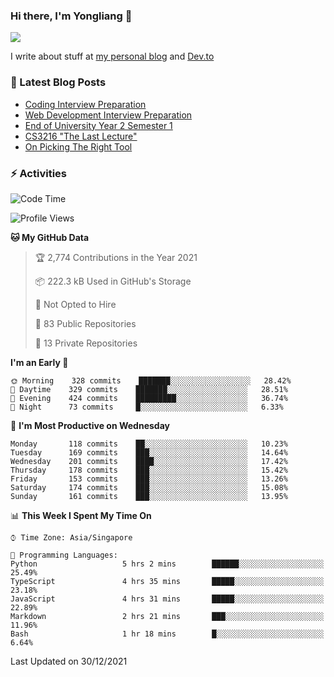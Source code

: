 ### Hi there, I'm Yongliang 👋 
<!--
**tlylt/tlylt** is a ✨ _special_ ✨ repository because its `README.md` (this file) appears on your GitHub profile.

Here are some ideas to get you started:

- 🔭 I’m currently working on ...
- 🌱 I’m currently learning ...
- 👯 I’m looking to collaborate on ...
- 🤔 I’m looking for help with ...
- 💬 Ask me about ...
- 📫 How to reach me: ...
- 😄 Pronouns: ...
- ⚡ Fun fact: ...
-->

<img
align="center"
src="https://github-readme-stats.vercel.app/api/?username=tlylt&theme=dracula"
/>

I write about stuff at [my personal blog](https://www.yongliangliu.com/) and [Dev.to](https://dev.to/tlylt)

### 📕 Latest Blog Posts

<!-- BLOG-POST-LIST:START -->
- [Coding Interview Preparation](https://www.yongliangliu.com/blog/coding-interview-prep/)
- [Web Development Interview Preparation](https://www.yongliangliu.com/blog/web-dev-interview-prep/)
- [End of University Year 2 Semester 1](https://www.yongliangliu.com/blog/year-2-sem-1/)
- [CS3216 &quot;The Last Lecture&quot;](https://www.yongliangliu.com/blog/cs3216-the-last-lecture/)
- [On Picking The Right Tool](https://www.yongliangliu.com/blog/on-picking-the-right-tool/)
<!-- BLOG-POST-LIST:END -->

### ⚡ Activities
<!--START_SECTION:waka-->
![Code Time](http://img.shields.io/badge/Code%20Time-60%20hrs%2036%20mins-blue)

![Profile Views](http://img.shields.io/badge/Profile%20Views-2-blue)

**🐱 My GitHub Data** 

> 🏆 2,774 Contributions in the Year 2021
 > 
> 📦 222.3 kB Used in GitHub's Storage 
 > 
> 🚫 Not Opted to Hire
 > 
> 📜 83 Public Repositories 
 > 
> 🔑 13 Private Repositories  
 > 
**I'm an Early 🐤** 

```text
🌞 Morning    328 commits    ███████░░░░░░░░░░░░░░░░░░   28.42% 
🌆 Daytime    329 commits    ███████░░░░░░░░░░░░░░░░░░   28.51% 
🌃 Evening    424 commits    █████████░░░░░░░░░░░░░░░░   36.74% 
🌙 Night      73 commits     █░░░░░░░░░░░░░░░░░░░░░░░░   6.33%

```
📅 **I'm Most Productive on Wednesday** 

```text
Monday       118 commits    ██░░░░░░░░░░░░░░░░░░░░░░░   10.23% 
Tuesday      169 commits    ███░░░░░░░░░░░░░░░░░░░░░░   14.64% 
Wednesday    201 commits    ████░░░░░░░░░░░░░░░░░░░░░   17.42% 
Thursday     178 commits    ███░░░░░░░░░░░░░░░░░░░░░░   15.42% 
Friday       153 commits    ███░░░░░░░░░░░░░░░░░░░░░░   13.26% 
Saturday     174 commits    ███░░░░░░░░░░░░░░░░░░░░░░   15.08% 
Sunday       161 commits    ███░░░░░░░░░░░░░░░░░░░░░░   13.95%

```


📊 **This Week I Spent My Time On** 

```text
⌚︎ Time Zone: Asia/Singapore

💬 Programming Languages: 
Python                   5 hrs 2 mins        ██████░░░░░░░░░░░░░░░░░░░   25.49% 
TypeScript               4 hrs 35 mins       █████░░░░░░░░░░░░░░░░░░░░   23.18% 
JavaScript               4 hrs 31 mins       █████░░░░░░░░░░░░░░░░░░░░   22.89% 
Markdown                 2 hrs 21 mins       ███░░░░░░░░░░░░░░░░░░░░░░   11.96% 
Bash                     1 hr 18 mins        █░░░░░░░░░░░░░░░░░░░░░░░░   6.64%

```


 Last Updated on 30/12/2021
<!--END_SECTION:waka-->